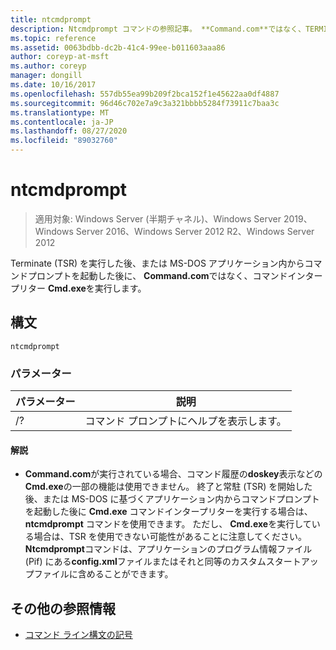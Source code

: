 ```yaml
---
title: ntcmdprompt
description: Ntcmdprompt コマンドの参照記事。 **Command.com**ではなく、TERMINATE (tsr) を実行した後、または MS-DOS アプリケーション内からコマンドプロンプトを起動した後に、コマンド**Cmd.exe**インタープリターを実行します。
ms.topic: reference
ms.assetid: 0063bdbb-dc2b-41c4-99ee-b011603aaa86
author: coreyp-at-msft
ms.author: coreyp
manager: dongill
ms.date: 10/16/2017
ms.openlocfilehash: 557db55ea99b209f2bca152f1e45622aa0df4887
ms.sourcegitcommit: 96d46c702e7a9c3a321bbbb5284f73911c7baa3c
ms.translationtype: MT
ms.contentlocale: ja-JP
ms.lasthandoff: 08/27/2020
ms.locfileid: "89032760"
---
```

# <a name="ntcmdprompt"></a>ntcmdprompt

> 適用対象: Windows Server (半期チャネル)、Windows Server 2019、Windows Server 2016、Windows Server 2012 R2、Windows Server 2012

Terminate (TSR) を実行した後、または MS-DOS アプリケーション内からコマンドプロンプトを起動した後に、 **Command.com**ではなく、コマンドインタープリター **Cmd.exe**を実行します。

## <a name="syntax"></a>構文

```
ntcmdprompt
```

### <a name="parameters"></a>パラメーター

| パラメーター | 説明 |
| --------- | ----------- |
| /? | コマンド プロンプトにヘルプを表示します。 |

#### <a name="remarks"></a>解説

- **Command.com**が実行されている場合、コマンド履歴の**doskey**表示などの**Cmd.exe**の一部の機能は使用できません。 終了と常駐 (TSR) を開始した後、または MS-DOS に基づくアプリケーション内からコマンドプロンプトを起動した後に **Cmd.exe** コマンドインタープリターを実行する場合は、 **ntcmdprompt** コマンドを使用できます。 ただし、 **Cmd.exe**を実行している場合は、TSR を使用できない可能性があることに注意してください。 **Ntcmdprompt**コマンドは、アプリケーションのプログラム情報ファイル (Pif) にある**config.xml**ファイルまたはそれと同等のカスタムスタートアップファイルに含めることができます。

## <a name="additional-references"></a>その他の参照情報

- [コマンド ライン構文の記号](command-line-syntax-key.md)
